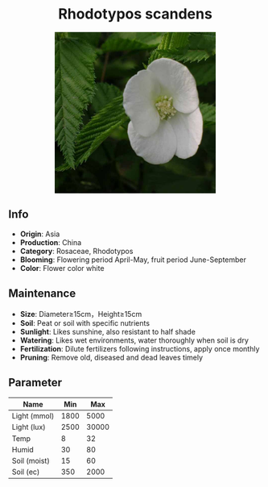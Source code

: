 <h1 align='center'>Rhodotypos scandens</h1>
<p align="center">
    <img 
        align='center'
        width='320'
        src="../images/rhodotypos scandens.png" 
        alt='Rhodotypos scandens' />
</p>

## Info

 - **Origin**: Asia
 - **Production**: China
 - **Category**: Rosaceae, Rhodotypos
 - **Blooming**: Flowering period April-May, fruit period June-September
 - **Color**: Flower color white

## Maintenance

 - **Size**: Diameter≥15cm，Height≥15cm
 - **Soil**: Peat or soil with specific nutrients
 - **Sunlight**: Likes sunshine, also resistant to half shade
 - **Watering**: Likes wet environments, water thoroughly when soil is dry
 - **Fertilization**: Dilute fertilizers following instructions, apply once monthly
 - **Pruning**: Remove old, diseased and dead leaves timely

## Parameter

| Name         | Min  | Max   |
|--------------|------|-------|
| Light (mmol) | 1800 | 5000  |
| Light (lux)  | 2500 | 30000 |
| Temp         | 8    | 32    |
| Humid        | 30   | 80    |
| Soil (moist) | 15   | 60    |
| Soil (ec)    | 350  | 2000  |
